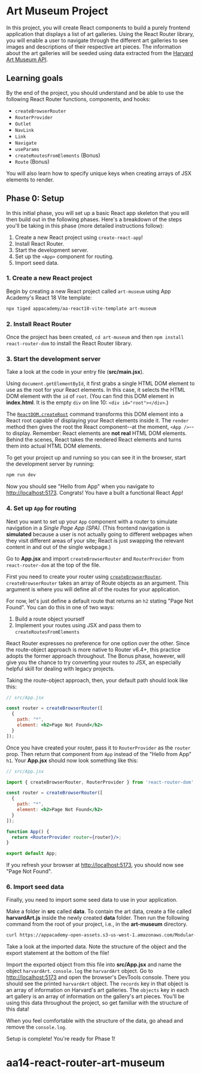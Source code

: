 # Art Museum Project

In this project, you will create React components to build a purely frontend
application that displays a list of art galleries. Using the React Router
library, you will enable a user to navigate through the different art galleries
to see images and descriptions of their respective art pieces. The information
about the art galleries will be seeded using data extracted from the [Harvard
Art Museum API].

## Learning goals

By the end of the project, you should understand and be able to use the
following React Router functions, components, and hooks:

* `createBrowserRouter`
* `RouterProvider`
* `Outlet`
* `NavLink`
* `Link`
* `Navigate`
* `useParams`
* `createRoutesFromElements` (Bonus)
* `Route` (Bonus)

You will also learn how to specify unique keys when creating arrays of JSX
elements to render.

## Phase 0: Setup

In this initial phase, you will set up a basic React app skeleton that you will
then build out in the following phases. Here's a breakdown of the steps you'll
be taking in this phase (more detailed instructions follow):

1. Create a new React project using `create-react-app`!
2. Install React Router.
3. Start the development server.
4. Set up the `<App>` component for routing.
5. Import seed data.

### 1. Create a new React project

Begin by creating a new React project called `art-museum` using App Academy's
React 18 Vite template:

```bash
npx tiged appacademy/aa-react18-vite-template art-museum
```

### 2. Install React Router

Once the project has been created, `cd art-museum` and then `npm install
react-router-dom` to install the React Router library.

### 3. Start the development server

Take a look at the code in your entry file (__src/main.jsx__).

Using `document.getElementById`, it first grabs a single HTML DOM element to use
as the root for your React elements. In this case, it selects the HTML DOM
element with the `id` of `root`. (You can find this DOM element in
__index.html__. It is the empty `div` on line 10: `<div id="root"></div>`.)

The [`ReactDOM.createRoot`] command transforms this DOM element into a React
root capable of displaying your React elements inside it. The `render` method
then gives the root the React component--at the moment, `<App />`--to display.
Remember: React elements are __not real__ HTML DOM elements. Behind the scenes,
React takes the rendered React elements and turns them into actual HTML DOM
elements.

To get your project up and running so you can see it in the
browser, start the development server by running:

```bash
npm run dev
```

Now you should see "Hello from App" when you navigate to
[http://localhost:5173]. Congrats! You have a built a functional React App!

### 4. Set up `App` for routing

Next you want to set up your `App` component with a router to simulate
navigation in a _Single Page App (SPA)_. (This frontend navigation is
__simulated__ because a user is not actually going to different webpages when
they visit different areas of your site; React is just swapping the relevant
content in and out of the single webpage.)

Go to __App.jsx__ and import `createBrowserRouter` and `RouterProvider` from
`react-router-dom` at the top of the file.

First you need to create your router using [`createBrowserRouter`].
`createBrowserRouter` takes an array of Route objects as an argument. This
argument is where you will define all of the routes for your application.

For now, let's just define a default route that returns an `h2` stating "Page
Not Found". You can do this in one of two ways:

1. Build a route object yourself
2. Implement your routes using JSX and pass them to `createRoutesFromElements`

React Router expresses no preference for one option over the other. Since the
route-object approach is more native to Router v6.4+, this practice adopts the
former approach throughout. The Bonus phase, however, will give you the chance
to try converting your routes to JSX, an especially helpful skill for dealing
with legacy projects.

Taking the route-object approach, then, your default path should look like this:

```jsx
// src/App.jsx

const router = createBrowserRouter([
  { 
    path: "*",
    element: <h2>Page Not Found</h2>
  }
]);
```

Once you have created your router, pass it to `RouterProvider` as the `router`
prop. Then return that component from `App` instead of the "Hello from App"
`h1`. Your __App.jsx__ should now look something like this:

```jsx
// src/App.jsx

import { createBrowserRouter, RouterProvider } from 'react-router-dom';

const router = createBrowserRouter([
  { 
    path: "*",
    element: <h2>Page Not Found</h2>
  }
]);

function App() {
  return <RouterProvider router={router}/>;
}

export default App;
```

If you refresh your browser at [http://localhost:5173], you should now see "Page
Not Found".

### 6. Import seed data

Finally, you need to import some seed data to use in your application.

Make a folder in __src__ called __data__. To contain the art data, create a file
called __harvardArt.js__ inside the newly created __data__ folder. Then run the
following command from the root of your project, i.e., in the __art-museum__
directory.

```sh
curl https://appacademy-open-assets.s3-us-west-1.amazonaws.com/Modular-Curriculum/content/react-redux/topics/intro-to-react/projects/art-museum/harvardArt.js > src/data/harvardArt.js
```

Take a look at the imported data. Note the structure of the object and the
export statement at the bottom of the file!

Import the exported object from this file into __src/App.jsx__ and name
the object `harvardArt`. `console.log` the `harvardArt` object. Go to
[http://localhost:5173] and open the browser's DevTools console. There you
should see the printed `harvardArt` object. The `records` key in that object is
an array of information on Harvard's art galleries. The `objects` key in each
art gallery is an array of information on the gallery's art pieces. You'll be
using this data throughout the project, so get familiar with the structure of
this data!

When you feel comfortable with the structure of the data, go ahead and remove
the `console.log`.

Setup is complete! You're ready for Phase 1!

[http://localhost:5173]: http://localhost:5173
[Harvard Art Museum API]: https://www.harvardartmuseums.org/collections/api
[`ReactDOM.createRoot`]: https://react.dev/reference/react-dom/client/createRoot
[`createBrowserRouter`]: https://reactrouter.com/en/main/routers/create-browser-router
# aa14-react-router-art-museum
